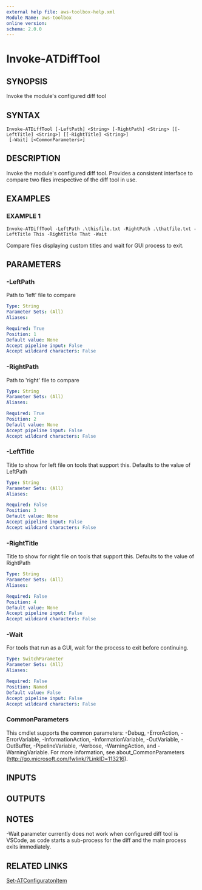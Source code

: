 ```yaml
---
external help file: aws-toolbox-help.xml
Module Name: aws-toolbox
online version:
schema: 2.0.0
---
```


# Invoke-ATDiffTool

## SYNOPSIS
Invoke the module's configured diff tool

## SYNTAX

```
Invoke-ATDiffTool [-LeftPath] <String> [-RightPath] <String> [[-LeftTitle] <String>] [[-RightTitle] <String>]
 [-Wait] [<CommonParameters>]
```

## DESCRIPTION
Invoke the module's configured diff tool.
Provides a consistent interface to compare two files irrespective of the diff tool in use.

## EXAMPLES

### EXAMPLE 1
```
Invoke-ATDiffTool -LeftPath .\thisfile.txt -RightPath .\thatfile.txt -LeftTitle This -RightTitle That -Wait
```

Compare files displaying custom titles and wait for GUI process to exit.

## PARAMETERS

### -LeftPath
Path to 'left' file to compare

```yaml
Type: String
Parameter Sets: (All)
Aliases:

Required: True
Position: 1
Default value: None
Accept pipeline input: False
Accept wildcard characters: False
```

### -RightPath
Path to 'right' file to compare

```yaml
Type: String
Parameter Sets: (All)
Aliases:

Required: True
Position: 2
Default value: None
Accept pipeline input: False
Accept wildcard characters: False
```

### -LeftTitle
Title to show for left file on tools that support this.
Defaults to the value of LeftPath

```yaml
Type: String
Parameter Sets: (All)
Aliases:

Required: False
Position: 3
Default value: None
Accept pipeline input: False
Accept wildcard characters: False
```

### -RightTitle
Title to show for right file on tools that support this.
Defaults to the value of RightPath

```yaml
Type: String
Parameter Sets: (All)
Aliases:

Required: False
Position: 4
Default value: None
Accept pipeline input: False
Accept wildcard characters: False
```

### -Wait
For tools that run as a GUI, wait for the process to exit before continuing.

```yaml
Type: SwitchParameter
Parameter Sets: (All)
Aliases:

Required: False
Position: Named
Default value: False
Accept pipeline input: False
Accept wildcard characters: False
```

### CommonParameters
This cmdlet supports the common parameters: -Debug, -ErrorAction, -ErrorVariable, -InformationAction, -InformationVariable, -OutVariable, -OutBuffer, -PipelineVariable, -Verbose, -WarningAction, and -WarningVariable.
For more information, see about_CommonParameters (http://go.microsoft.com/fwlink/?LinkID=113216).

## INPUTS

## OUTPUTS

## NOTES
-Wait parameter currently does not work when configured diff tool is VSCode,
as code starts a sub-process for the diff and the main process exits immediately.

## RELATED LINKS

[Set-ATConfiguratonItem]()

